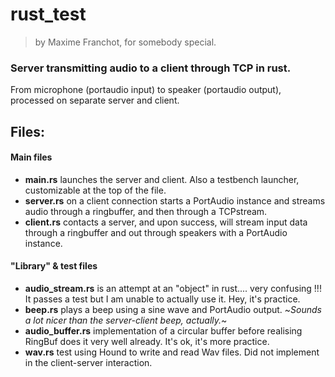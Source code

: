 # **rust_test**

> by Maxime Franchot, for somebody special.

### Server transmitting audio to a client through TCP in rust.

From microphone (portaudio input) to speaker (portaudio output), processed on separate server and client.

## Files: 
#### Main files
- **main.rs** launches the server and client. Also a testbench launcher, customizable at the top of the file.
- **server.rs** on a client connection starts a PortAudio instance and streams audio through a ringbuffer, and then through a TCPstream.
- **client.rs** contacts a server, and upon success, will stream input data through a ringbuffer and out through speakers with a PortAudio instance.

#### "Library" & test files 
- **audio_stream.rs** is an attempt at an "object" in rust.... very confusing !!! It passes a test but I am unable to actually use it. Hey, it's practice.
- **beep.rs** plays a beep using a sine wave and PortAudio output. ~*Sounds a lot nicer than the server-client beep, actually.*~
- **audio_buffer.rs** implementation of a circular buffer before realising RingBuf does it very well already. It's ok, it's more practice.
- **wav.rs** test using Hound to write and read Wav files. Did not implement in the client-server interaction.
